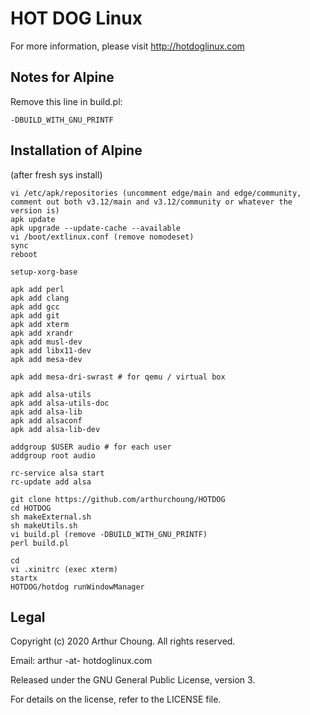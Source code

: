 # HOT DOG Linux

For more information, please visit http://hotdoglinux.com



## Notes for Alpine

Remove this line in build.pl:

```
-DBUILD_WITH_GNU_PRINTF
```

## Installation of Alpine

(after fresh sys install)

```
vi /etc/apk/repositories (uncomment edge/main and edge/community, comment out both v3.12/main and v3.12/community or whatever the version is)
apk update
apk upgrade --update-cache --available
vi /boot/extlinux.conf (remove nomodeset)
sync
reboot

setup-xorg-base

apk add perl
apk add clang
apk add gcc
apk add git
apk add xterm
apk add xrandr
apk add musl-dev
apk add libx11-dev
apk add mesa-dev

apk add mesa-dri-swrast # for qemu / virtual box

apk add alsa-utils
apk add alsa-utils-doc
apk add alsa-lib
apk add alsaconf
apk add alsa-lib-dev

addgroup $USER audio # for each user
addgroup root audio

rc-service alsa start
rc-update add alsa

git clone https://github.com/arthurchoung/HOTDOG
cd HOTDOG
sh makeExternal.sh
sh makeUtils.sh
vi build.pl (remove -DBUILD_WITH_GNU_PRINTF)
perl build.pl

cd
vi .xinitrc (exec xterm)
startx
HOTDOG/hotdog runWindowManager
```


## Legal

Copyright (c) 2020 Arthur Choung. All rights reserved.

Email: arthur -at- hotdoglinux.com

Released under the GNU General Public License, version 3.

For details on the license, refer to the LICENSE file.

